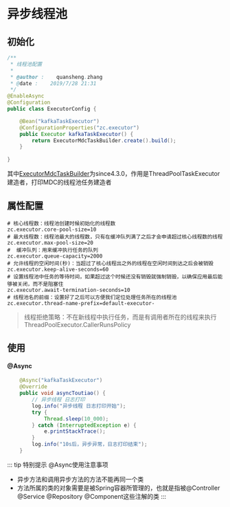 # 异步线程池

## 初始化

```java
/**
 * 线程池配置
 *
 * @author :    quansheng.zhang
 * @date :    2019/7/28 21:31
 */
@EnableAsync
@Configuration
public class ExecutorConfig {

    @Bean("kafkaTaskExecutor")
    @ConfigurationProperties("zc.executor")
    public Executor kafkaTaskExecutor() {
        return ExecutorMdcTaskBuilder.create().build();
    }
    
}
```
其中[ExecutorMdcTaskBuilder](https://gitee.com/zhangquansheng/zhengcheng-parent/blob/master/zc-common-spring-boot-starter/src/main/java/com/zhengcheng/common/async/builder/ExecutorMdcTaskBuilder.java)为since4.3.0，作用是ThreadPoolTaskExecutor建造者，打印MDC的线程池任务建造者


## 属性配置

```properties
# 核心线程数：线程池创建时候初始化的线程数
zc.executor.core-pool-size=10
# 最大线程数：线程池最大的线程数，只有在缓冲队列满了之后才会申请超过核心线程数的线程
zc.executor.max-pool-size=20
#  缓冲队列：用来缓冲执行任务的队列
zc.executor.queue-capacity=2000
# 允许线程的空闲时间(秒)：当超过了核心线程出之外的线程在空闲时间到达之后会被销毁
zc.executor.keep-alive-seconds=60
# 设置线程池中任务的等待时间，如果超过这个时候还没有销毁就强制销毁，以确保应用最后能够被关闭，而不是阻塞住
zc.executor.await-termination-seconds=10
# 线程池名的前缀：设置好了之后可以方便我们定位处理任务所在的线程池
zc.executor.thread-name-prefix=default-executor-
``` 
> 线程拒绝策略：不在新线程中执行任务，而是有调用者所在的线程来执行 ThreadPoolExecutor.CallerRunsPolicy

## 使用

#### @Async

```java
    @Async("kafkaTaskExecutor")
    @Override
    public void asyncToutiao() {
        // 异步线程 日志打印
        log.info("异步线程 日志打印开始");
        try {
            Thread.sleep(10_000);
        } catch (InterruptedException e) {
            e.printStackTrace();
        }
        log.info("10s后，异步异常，日志打印结束");
    }
```

::: tip 特别提示
@Async使用注意事项
- 异步方法和调用异步方法的方法不能再同一个类
- 方法所属的类的对象需要是被Spring容器所管理的，也就是指被@Controller @Service @Repository @Component这些注解的类
:::
